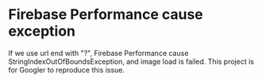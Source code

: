 # Firebase Performance cause exception

If we use url end with "?", Firebase Performance cause StringIndexOutOfBoundsException, and image load is failed.
This project is for Googler to reproduce this issue.
